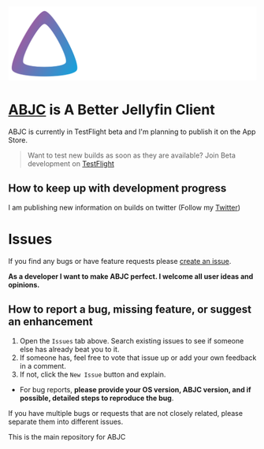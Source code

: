 ![Logo](https://github.com/ABJC/ABJC-tvOS/blob/main/Assets/wide_dark%403x.png)

# [ABJC](http://abjc.tech/beta) is A Better Jellyfin Client

ABJC is currently in TestFlight beta and I'm planning to publish it on the App Store. 

> Want to test new builds as soon as they are available? 
> Join Beta development on [TestFlight](https://abjc.tech/beta)


## How to keep up with development progress

I am publishing new information on builds on twitter (Follow my [Twitter](https://twitter.com/abjc_app))

# Issues

If you find any bugs or have feature requests please [create an issue](https://github.com/ABJC/ABJC-tvOS/issues). 

__As a developer I want to make ABJC perfect. I welcome all user ideas and opinions.__

## How to report a bug, missing feature, or suggest an enhancement

1. Open the `Issues` tab above. Search existing issues to see if someone else has already beat you to it. 
2. If someone has, feel free to vote that issue up or add your own feedback in a comment.
3. If not, click the `New Issue` button and explain. 
-  For bug reports, **please provide your OS version, ABJC version, and if possible, detailed steps to reproduce the bug**.

If you have multiple bugs or requests that are not closely related, please separate them into different issues.


This is the main repository for ABJC
